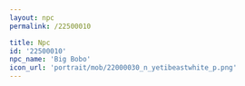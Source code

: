 ```yaml
---
layout: npc
permalink: /22500010

title: Npc
id: '22500010'
npc_name: 'Big Bobo'
icon_url: 'portrait/mob/22000030_n_yetibeastwhite_p.png'
---
```

